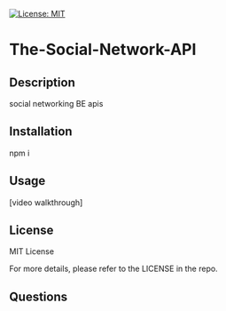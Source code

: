 [![License: MIT](https://img.shields.io/badge/License-MIT-yellow.svg)](https://opensource.org/licenses/MIT)

# The-Social-Network-API
## Description 
social networking BE apis
## Installation 
npm i 
## Usage 
[video walkthrough]
## License 
MIT License 

For more details, please refer to the LICENSE in the repo.
## Questions
